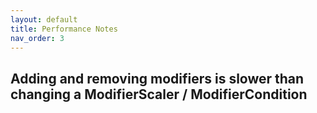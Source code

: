 ```yaml
---
layout: default
title: Performance Notes
nav_order: 3
---
```



## Adding and removing modifiers is slower than changing a ModifierScaler / ModifierCondition